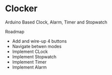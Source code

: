 # Clocker
Arduino Based Clock, Alarm, Timer and Stopwatch

Roadmap
- Add and wire-up 4 buttons
- Navigate betwen modes
- Implement CLock
- Implement Stopwatch
- Implement Timer
- Implement Alarm